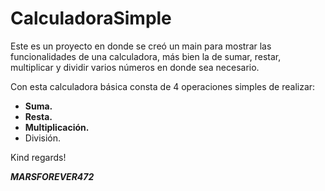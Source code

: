 # CalculadoraSimple

Este es un proyecto en donde se creó un main para mostrar las funcionalidades de una calculadora, más bien la de sumar, restar, multiplicar y dividir varios números en donde sea necesario.

Con esta calculadora básica consta de 4 operaciones simples de realizar:

- **Suma.**
- **Resta.**
- **Multiplicación.**
- División.

Kind regards!

***MARSFOREVER472***
